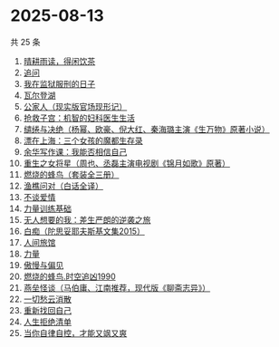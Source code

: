 # 2025-08-13

共 25 条

<!-- BEGIN WEREAD -->
<!-- 最后更新时间 2025-08-13 21:41:52 +0800 -->
1. [晴耕雨读，得闲饮茶](https://weread.qq.com/web/bookDetail/e39320b0813ab8447g0133f8)
1. [追问](https://weread.qq.com/web/bookDetail/e7b322705d0e04e7b85e068)
1. [我在监狱服刑的日子](https://weread.qq.com/web/bookDetail/e4932260813aba336g01118d)
1. [瓦尔登湖](https://weread.qq.com/web/bookDetail/4ad32b30813aba337g0138ea)
1. [公家人（现实版官场现形记）](https://weread.qq.com/web/bookDetail/31832440813aba370g019ae5)
1. [抢救子宫：机智的妇科医生生活](https://weread.qq.com/web/bookDetail/6ab325f0813aba39eg010162)
1. [缱绻与决绝（杨幂、欧豪、倪大红、秦海璐主演《生万物》原著小说）](https://weread.qq.com/web/bookDetail/d6f320605bf576d6f394eec)
1. [漂在上海：三个女孩的魔都生存录](https://weread.qq.com/web/bookDetail/dd2325a0813aba364g0129fc)
1. [余华写作课：我能否相信自己](https://weread.qq.com/web/bookDetail/e2632530813aba3b5g015b5b)
1. [重生之女将星（周也、丞磊主演电视剧《锦月如歌》原著）](https://weread.qq.com/web/bookDetail/4a7325e0717e768a4a72aef)
1. [燃烧的蜂鸟（套装全三册）](https://weread.qq.com/web/bookDetail/48a32180813aba330g011ad1)
1. [渔樵问对（白话全译）](https://weread.qq.com/web/bookDetail/41532b40813aba3a3g019304)
1. [不谈爱情](https://weread.qq.com/web/bookDetail/8ab32a30813aba213g01782e)
1. [力量训练基础](https://weread.qq.com/web/bookDetail/f7732e0071cc8a26f773065)
1. [无人想要的我：差生严朗的逆袭之旅](https://weread.qq.com/web/bookDetail/d4932dd0813ab9943g0195dd)
1. [白痴（陀思妥耶夫斯基文集2015）](https://weread.qq.com/web/bookDetail/3be3244071e55adf3be703a)
1. [人间旅馆](https://weread.qq.com/web/bookDetail/f9b322c0813aba1deg0130cf)
1. [力量](https://weread.qq.com/web/bookDetail/12b326305d011d12b3ae803)
1. [傲慢与偏见](https://weread.qq.com/web/bookDetail/4e132950813aba112g01191f)
1. [燃烧的蜂鸟.时空追凶1990](https://weread.qq.com/web/bookDetail/80132030813aba32fg018dd6)
1. [燕垒怪谈（马伯庸、江南推荐，现代版《聊斋志异》）](https://weread.qq.com/web/bookDetail/29a320e0813aba32fg016fb3)
1. [一切愁云消散](https://weread.qq.com/web/bookDetail/d9232980813aba15cg019ab1)
1. [重新找回自己](https://weread.qq.com/web/bookDetail/82832e40813ab8796g010006)
1. [人生拒绝清单](https://weread.qq.com/web/bookDetail/dc732740813ab9f00g0145b0)
1. [当你自律自控，才能又飒又爽](https://weread.qq.com/web/bookDetail/88432b20813ab7fa4g010f4b)
<!-- END WEREAD -->